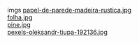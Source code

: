 imgs 
<a href='https://gabrielryanft.github.io/learning/cursoemvideo/htmlecss/css/medque/medque6jeitodoguanabara/imgs/papel-de-parede-madeira-rustica.jpg/' target='_blank' rel='next'>papel-de-parede-madeira-rustica.jpg</a><br/>
<a href='https://gabrielryanft.github.io/learning/cursoemvideo/htmlecss/css/medque/medque6jeitodoguanabara/imgs/folha.jpg/' target='_blank' rel='next'>folha.jpg</a><br/>
<a href='https://gabrielryanft.github.io/learning/cursoemvideo/htmlecss/css/medque/medque6jeitodoguanabara/imgs/pine.jpg/' target='_blank' rel='next'>pine.jpg</a><br/>
<a href='https://gabrielryanft.github.io/learning/cursoemvideo/htmlecss/css/medque/medque6jeitodoguanabara/imgs/pexels-oleksandr-tiupa-192136.jpg/' target='_blank' rel='next'>pexels-oleksandr-tiupa-192136.jpg</a><br/>
